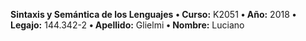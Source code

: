 **Sintaxis y Semántica de los Lenguajes**  **• Curso:** K2051  **• Año:** 2018  **• Legajo:** 144.342-2  **• Apellido:** Glielmi  **• Nombre:** Luciano
